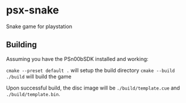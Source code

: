 # psx-snake
Snake game for playstation

## Building
Assuming you have the PSn00bSDK installed and working:

`cmake --preset default .` will setup the build directory
`cmake --build ./build` will build the game

Upon successful build, the disc image will be `./build/template.cue` and `./build/template.bin`.